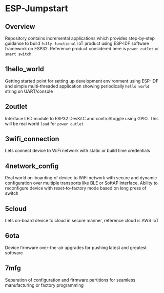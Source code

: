 # ESP-Jumpstart

## Overview

Repository contains incremental applications which provides step-by-step guidance
to build `fully functional` IoT product using ESP-IDF software framework on ESP32.
Reference product considered here is `power outlet` or `smart switch`.

## 1hello_world
Getting started point for setting up development environment using ESP-IDF and simple
multi-threaded application showing periodically `hello world` string on UART/console

## 2outlet
Interface LED module to ESP32 DevKitC and control/toggle using GPIO. This will be real
world `load` for `power outlet`

## 3wifi_connection
Lets connect device to WiFi network with static or build time credentials

## 4network_config
Real world on-boarding of device to WiFi network with secure and dynamic configuration
over multiple transports like BLE or SoftAP interface. Ability to reconfigure device
with reset-to-factory mode based on long press of switch

## 5cloud
Lets on-board device to cloud in secure manner, reference cloud is AWS IoT

## 6ota
Device firmware over-the-air upgrades for pushing latest and greatest software

## 7mfg
Separation of configuration and firmware partitions for seamless manufacturing or factory
programming
